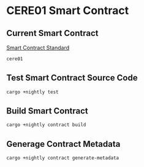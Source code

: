 # CERE01 Smart Contract 

## Current Smart Contract
[Smart Contract Standard](https://docs.google.com/document/d/1AyCkGj0l19PtiTmdx2Ozy9Pgk8Jn6xzMhf5C3tEsP1g/edit#heading=h.pp2wmzgzoebc)
```bash
cere01
```

## Test Smart Contract Source Code
```bash
cargo +nightly test
```

## Build Smart Contract
```bash
cargo +nightly contract build
```

## Generage Contract Metadata
```bash
cargo +nightly contract generate-metadata
```